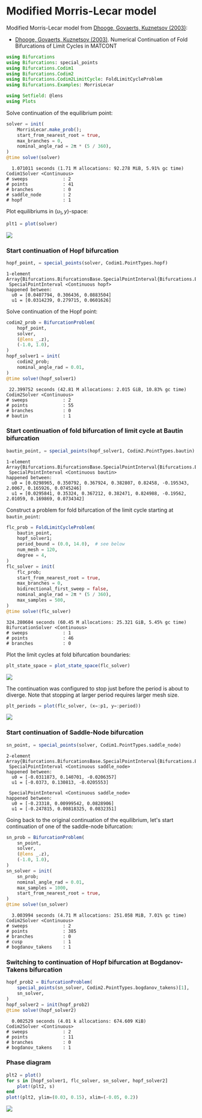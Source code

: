 
<a id='Modified-Morris-Lecar-model-1'></a>

# Modified Morris-Lecar model


Modified Morris-Lecar model from [Dhooge, Govaerts, Kuznetsov (2003)]:


  * [Dhooge, Govaerts, Kuznetsov (2003)]. Numerical Continuation of Fold Bifurcations of Limit Cycles in MATCONT


[Dhooge, Govaerts, Kuznetsov (2003)]: https://doi.org/10.1007/3-540-44860-8_72


```julia
using Bifurcations
using Bifurcations: special_points
using Bifurcations.Codim1
using Bifurcations.Codim2
using Bifurcations.Codim2LimitCycle: FoldLimitCycleProblem
using Bifurcations.Examples: MorrisLecar

using Setfield: @lens
using Plots
```


Solve continuation of the equilibrium point:


```julia
solver = init(
    MorrisLecar.make_prob();
    start_from_nearest_root = true,
    max_branches = 0,
    nominal_angle_rad = 2π * (5 / 360),
)
@time solve!(solver)
```

```
  1.071011 seconds (1.71 M allocations: 92.278 MiB, 5.91% gc time)
Codim1Solver <Continuous>
# sweeps             : 2
# points             : 41
# branches           : 0
# saddle_node        : 2
# hopf               : 1
```


Plot equilibriums in $(u_1, y)$-space:


```julia
plt1 = plot(solver)
```


![](morris_lecar-1.png)


<a id='Start-continuation-of-Hopf-bifurcation-1'></a>

### Start continuation of Hopf bifurcation


```julia
hopf_point, = special_points(solver, Codim1.PointTypes.hopf)
```

```
1-element Array{Bifurcations.BifurcationsBase.SpecialPointInterval{Bifurcations.BifurcationsBase.Continuous,Bifurcations.Codim1.PointTypes.PointType,StaticArrays.SArray{Tuple{3},Float64,1,3},StaticArrays.SArray{Tuple{2,3},Float64,2,6}},1}:
 SpecialPointInterval <Continuous hopf>
happened between:
  u0 = [0.0407794, 0.306436, 0.0883504]
  u1 = [0.0314239, 0.279715, 0.0601626]
```


Solve continuation of the Hopf point:


```julia
codim2_prob = BifurcationProblem(
    hopf_point,
    solver,
    (@lens _.z),
    (-1.0, 1.0),
)
hopf_solver1 = init(
    codim2_prob;
    nominal_angle_rad = 0.01,
)
@time solve!(hopf_solver1)
```

```
 22.399752 seconds (42.81 M allocations: 2.015 GiB, 10.83% gc time)
Codim2Solver <Continuous>
# sweeps             : 2
# points             : 55
# branches           : 0
# bautin             : 1
```


<a id='Start-continuation-of-fold-bifurcation-of-limit-cycle-at-Bautin-bifurcation-1'></a>

### Start continuation of fold bifurcation of limit cycle at Bautin bifurcation


```julia
bautin_point, = special_points(hopf_solver1, Codim2.PointTypes.bautin)
```

```
1-element Array{Bifurcations.BifurcationsBase.SpecialPointInterval{Bifurcations.BifurcationsBase.Continuous,Bifurcations.Codim2.PointTypes.PointType,StaticArrays.SArray{Tuple{9},Float64,1,9},StaticArrays.SArray{Tuple{8,9},Float64,2,72}},1}:
 SpecialPointInterval <Continuous bautin>
happened between:
  u0 = [0.0298965, 0.350792, 0.367924, 0.382807, 0.82458, -0.195343, 2.0067, 0.165926, 0.0745246]
  u1 = [0.0295841, 0.35324, 0.367212, 0.382471, 0.824988, -0.19562, 2.01059, 0.169869, 0.0734342]
```


Construct a problem for fold bifurcation of the limit cycle starting at `bautin_point`:


```julia
flc_prob = FoldLimitCycleProblem(
    bautin_point,
    hopf_solver1;
    period_bound = (0.0, 14.0),  # see below
    num_mesh = 120,
    degree = 4,
)
flc_solver = init(
    flc_prob;
    start_from_nearest_root = true,
    max_branches = 0,
    bidirectional_first_sweep = false,
    nominal_angle_rad = 2π * (5 / 360),
    max_samples = 500,
)
@time solve!(flc_solver)
```

```
324.280604 seconds (60.45 M allocations: 25.321 GiB, 5.45% gc time)
BifurcationSolver <Continuous>
# sweeps             : 1
# points             : 46
# branches           : 0
```


Plot the limit cycles at fold bifurcation boundaries:


```julia
plt_state_space = plot_state_space(flc_solver)
```


![](morris_lecar-state_space.png)


The continuation was configured to stop just before the period is about to diverge.  Note that stopping at larger period requires larger mesh size.


```julia
plt_periods = plot(flc_solver, (x=:p1, y=:period))
```


![](morris_lecar-periods.png)


<a id='Start-continuation-of-Saddle-Node-bifurcation-1'></a>

### Start continuation of Saddle-Node bifurcation


```julia
sn_point, = special_points(solver, Codim1.PointTypes.saddle_node)
```

```
2-element Array{Bifurcations.BifurcationsBase.SpecialPointInterval{Bifurcations.BifurcationsBase.Continuous,Bifurcations.Codim1.PointTypes.PointType,StaticArrays.SArray{Tuple{3},Float64,1,3},StaticArrays.SArray{Tuple{2,3},Float64,2,6}},1}:
 SpecialPointInterval <Continuous saddle_node>
happened between:
  u0 = [-0.0311873, 0.140701, -0.0206357]
  u1 = [-0.0373, 0.130813, -0.0205553]

 SpecialPointInterval <Continuous saddle_node>
happened between:
  u0 = [-0.23318, 0.00999542, 0.0828906]
  u1 = [-0.247815, 0.00818325, 0.0832351]
```


Going back to the original continuation of the equilibrium, let's start continuation of one of the saddle-node bifurcation:


```julia
sn_prob = BifurcationProblem(
    sn_point,
    solver,
    (@lens _.z),
    (-1.0, 1.0),
)
sn_solver = init(
    sn_prob;
    nominal_angle_rad = 0.01,
    max_samples = 1000,
    start_from_nearest_root = true,
)
@time solve!(sn_solver)
```

```
  3.003994 seconds (4.71 M allocations: 251.058 MiB, 7.01% gc time)
Codim2Solver <Continuous>
# sweeps             : 2
# points             : 385
# branches           : 0
# cusp               : 1
# bogdanov_takens    : 1
```


<a id='Switching-to-continuation-of-Hopf-bifurcation-at-Bogdanov-Takens-bifurcation-1'></a>

### Switching to continuation of Hopf bifurcation at Bogdanov-Takens bifurcation


```julia
hopf_prob2 = BifurcationProblem(
    special_points(sn_solver, Codim2.PointTypes.bogdanov_takens)[1],
    sn_solver,
)
hopf_solver2 = init(hopf_prob2)
@time solve!(hopf_solver2)
```

```
  0.002529 seconds (4.01 k allocations: 674.609 KiB)
Codim2Solver <Continuous>
# sweeps             : 2
# points             : 11
# branches           : 0
# bogdanov_takens    : 1
```


<a id='Phase-diagram-1'></a>

### Phase diagram


```julia
plt2 = plot()
for s in [hopf_solver1, flc_solver, sn_solver, hopf_solver2]
    plot!(plt2, s)
end
plot!(plt2, ylim=(0.03, 0.15), xlim=(-0.05, 0.2))
```


![](morris_lecar-2.png)


